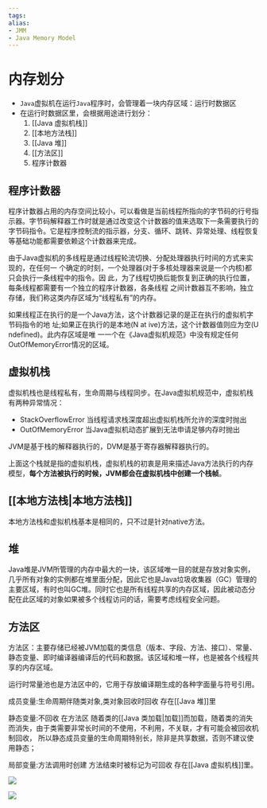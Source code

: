 ```yaml
---
tags: 
alias:
- JMM
- Java Memory Model
---
```

# 内存划分
-   `Java`虚拟机在运行`Java`程序时，会管理着一块内存区域：运行时数据区
-   在运行时数据区里，会根据用途进行划分：
    1.  [[Java 虚拟机栈]]
    2.  [[本地方法栈]]
    3.  [[Java 堆]]
    4.  [[方法区]]
    5.  程序计数器

## 程序计数器

程序计数器占用的内存空间比较小，可以看做是当前线程所指向的字节码的行号指示器。字节码解释器工作时就是通过改变这个计数器的值来选取下一条需要执行的字节码指令。它是程序控制流的指示器，分支、循环、跳转、异常处理、线程恢复等基础功能都需要依赖这个计数器来完成。

由于Java虚拟机的多线程是通过线程轮流切换、分配处理器执行时间的方式来实现的，在任何一 个确定的时刻，一个处理器(对于多核处理器来说是一个内核)都只会执行一条线程中的指令。因 此，为了线程切换后能恢复到正确的执行位置，每条线程都需要有一个独立的程序计数器，各条线程 之间计数器互不影响，独立存储，我们称这类内存区域为“线程私有”的内存。

如果线程正在执行的是一个Java方法，这个计数器记录的是正在执行的虚拟机字节码指令的地 址;如果正在执行的是本地(N at ive)方法，这个计数器值则应为空(U ndefined)。此内存区域是唯 一一个在《Java虚拟机规范》中没有规定任何OutOfMemoryError情况的区域。


## 虚拟机栈
虚拟机栈也是线程私有，生命周期与线程同步。在Java虚拟机规范中，虚拟机栈有两种异常情况：

-   StackOverflowError 当线程请求栈深度超出虚拟机栈所允许的深度时抛出
-   OutOfMemoryError 当Java虚拟机动态扩展到无法申请足够内存时抛出

JVM是基于栈的解释器执行的，DVM是基于寄存器解释器执行的。

上面这个栈就是指的虚拟机栈，虚拟机栈的初衷是用来描述Java方法执行的内存模型，**每个方法被执行的时候，JVM都会在虚拟机栈中创建一个栈帧**。
## [[本地方法栈|本地方法栈]] 
本地方法栈和虚拟机栈基本是相同的，只不过是针对native方法。
## 堆
Java堆是JVM所管理的内存中最大的一块，该区域唯一目的就是存放对象实例，几乎所有对象的实例都在堆里面分配，因此它也是Java垃圾收集器（GC）管理的主要区域，有时也叫GC堆。同时它也是所有线程共享的内存区域，因此被动态分配在此区域的对象如果被多个线程访问的话，需要考虑线程安全问题。

## 方法区
方法区：主要存储已经被JVM加载的类信息（版本、字段、方法、接口）、常量、静态变量、即时编译器编译后的代码和数据。该区域和堆一样，也是被各个线程共享的内存区域。

运行时常量池也是方法区中的，它用于存放编译期生成的各种字面量与符号引用。


成员变量:生命周期伴随类对象,类对象回收时回收 存在[[Java 堆]]里 

静态变量:不回收 在方法区 随着类的[[Java 类加载|加载]]而加载，随着类的消失而消失，由于类需要非常长时间的不使用，不利用，不关联，才有可能会被回收机制回收， 所以静态成员变量的生命周期特别长，除非是共享数据，否则不建议使用静态； 

局部变量:方法调用时创建 方法结束时被标记为可回收 存在[[Java 虚拟机栈]]里。



![](https://imgconvert.csdnimg.cn/aHR0cDovL3VwbG9hZC1pbWFnZXMuamlhbnNodS5pby91cGxvYWRfaW1hZ2VzLzk0NDM2NS1mMzcwYjQ2ZjBkYjA3YmVlLnBuZw?x-oss-process=image/format,png)


![](https://imgconvert.csdnimg.cn/aHR0cHM6Ly91cGxvYWQtaW1hZ2VzLmppYW5zaHUuaW8vdXBsb2FkX2ltYWdlcy85NDQzNjUtMWM2Njk1MzIwMGU4MjUzZC5wbmc?x-oss-process=image/format,png)

